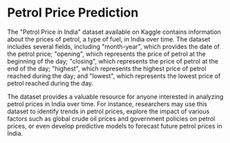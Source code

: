
# Petrol Price Prediction

The "Petrol Price in India" dataset available on Kaggle contains information about the prices of petrol, a type of fuel, in India over time. The dataset includes several fields, including "month-year", which provides the date of the petrol price; "opening", which represents the price of petrol at the beginning of the day; "closing", which represents the price of petrol at the end of the day; "highest", which represents the highest price of petrol reached during the day; and "lowest", which represents the lowest price of petrol reached during the day.

The dataset provides a valuable resource for anyone interested in analyzing petrol prices in India over time. For instance, researchers may use this dataset to identify trends in petrol prices, explore the impact of various factors such as global crude oil prices and government policies on petrol prices, or even develop predictive models to forecast future petrol prices in India.